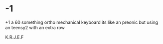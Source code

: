 # -1
+1 a 60 something ortho mechanical keyboard
its like an preonic but using an teensy2 with an extra row

K.R.J.E.F